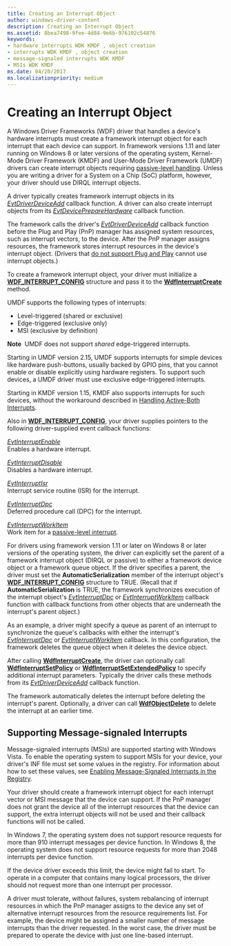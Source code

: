 ```yaml
---
title: Creating an Interrupt Object
author: windows-driver-content
description: Creating an Interrupt Object
ms.assetid: 8bea7498-9fee-4d84-9e6b-976102c54876
keywords:
- hardware interrupts WDK KMDF , object creation
- interrupts WDK KMDF , object creation
- message-signaled interrupts WDK KMDF
- MSIs WDK KMDF
ms.date: 04/20/2017
ms.localizationpriority: medium
---
```


# Creating an Interrupt Object


A Windows Driver Frameworks (WDF) driver that handles a device's hardware interrupts must create a framework interrupt object for each interrupt that each device can support. In framework versions 1.11 and later running on Windows 8 or later versions of the operating system, Kernel-Mode Driver Framework (KMDF) and User-Mode Driver Framework (UMDF) drivers can create interrupt objects requiring [passive-level handling](supporting-passive-level-interrupts.md). Unless you are writing a driver for a System on a Chip (SoC) platform, however, your driver should use DIRQL interrupt objects.

A driver typically creates framework interrupt objects in its [*EvtDriverDeviceAdd*](https://msdn.microsoft.com/library/windows/hardware/ff541693) callback function. A driver can also create interrupt objects from its [*EvtDevicePrepareHardware*](https://msdn.microsoft.com/library/windows/hardware/ff540880) callback function.

The framework calls the driver's [*EvtDriverDeviceAdd*](https://msdn.microsoft.com/library/windows/hardware/ff541693) callback function before the Plug and Play (PnP) manager has assigned system resources, such as interrupt vectors, to the device. After the PnP manager assigns resources, the framework stores interrupt resources in the device's interrupt object. (Drivers that [do not support Plug and Play](using-kernel-mode-driver-framework-with-non-pnp-drivers.md) cannot use interrupt objects.)

To create a framework interrupt object, your driver must initialize a [**WDF\_INTERRUPT\_CONFIG**](https://msdn.microsoft.com/library/windows/hardware/ff552347) structure and pass it to the [**WdfInterruptCreate**](https://msdn.microsoft.com/library/windows/hardware/ff547345) method.

UMDF supports the following types of interrupts:

-   Level-triggered (shared or exclusive)
-   Edge-triggered (exclusive only)
-   MSI (exclusive by definition)

**Note**  UMDF does not support *shared* edge-triggered interrupts.

 

Starting in UMDF version 2.15, UMDF supports interrupts for simple devices like hardware push-buttons, usually backed by GPIO pins, that you cannot enable or disable explicitly using hardware registers. To support such devices, a UMDF driver must use exclusive edge-triggered interrupts.

Starting in KMDF version 1.15, KMDF also supports interrupts for such devices, without the workaround described in [Handling Active-Both Interrupts](handling-active-both-interrupts.md).

Also in [**WDF\_INTERRUPT\_CONFIG**](https://msdn.microsoft.com/library/windows/hardware/ff552347), your driver supplies pointers to the following driver-supplied event callback functions:

<a href="" id="---------evtinterruptenable--------"></a>[*EvtInterruptEnable*](https://msdn.microsoft.com/library/windows/hardware/ff541730)  
Enables a hardware interrupt.

<a href="" id="---------evtinterruptdisable--------"></a>[*EvtInterruptDisable*](https://msdn.microsoft.com/library/windows/hardware/ff541714)  
Disables a hardware interrupt.

<a href="" id="---------evtinterruptisr--------"></a>[*EvtInterruptIsr*](https://msdn.microsoft.com/library/windows/hardware/ff541735)  
Interrupt service routine (ISR) for the interrupt.

<a href="" id="---------evtinterruptdpc--------"></a>[*EvtInterruptDpc*](https://msdn.microsoft.com/library/windows/hardware/ff541721)  
Deferred procedure call (DPC) for the interrupt.

<a href="" id="evtinterruptworkitem"></a>[*EvtInterruptWorkItem*](https://msdn.microsoft.com/library/windows/hardware/hh406422)  
Work item for a [passive-level interrupt](supporting-passive-level-interrupts.md).

For drivers using framework version 1.11 or later on Windows 8 or later versions of the operating system, the driver can explicitly set the parent of a framework interrupt object (DIRQL or passive) to either a framework device object or a framework queue object. If the driver specifies a parent, the driver must set the **AutomaticSerialization** member of the interrupt object's [**WDF\_INTERRUPT\_CONFIG**](https://msdn.microsoft.com/library/windows/hardware/ff552347) structure to TRUE. (Recall that if **AutomaticSerialization** is TRUE, the framework synchronizes execution of the interrupt object's [*EvtInterruptDpc*](https://msdn.microsoft.com/library/windows/hardware/ff541721) or [*EvtInterruptWorkItem*](https://msdn.microsoft.com/library/windows/hardware/hh406422) callback function with callback functions from other objects that are underneath the interrupt's parent object.)

As an example, a driver might specify a queue as parent of an interrupt to synchronize the queue's callbacks with either the interrupt's [*EvtInterruptDpc*](https://msdn.microsoft.com/library/windows/hardware/ff541721) or [*EvtInterruptWorkItem*](https://msdn.microsoft.com/library/windows/hardware/hh406422) callback. In this configuration, the framework deletes the queue object when it deletes the device object.

After calling [**WdfInterruptCreate**](https://msdn.microsoft.com/library/windows/hardware/ff547345), the driver can optionally call [**WdfInterruptSetPolicy**](https://msdn.microsoft.com/library/windows/hardware/ff547387) or [**WdfInterruptSetExtendedPolicy**](https://msdn.microsoft.com/library/windows/hardware/ff547381) to specify additional interrupt parameters. Typically the driver calls these methods from its [*EvtDriverDeviceAdd*](https://msdn.microsoft.com/library/windows/hardware/ff541693) callback function.

The framework automatically deletes the interrupt before deleting the interrupt's parent. Optionally, a driver can call [**WdfObjectDelete**](https://msdn.microsoft.com/library/windows/hardware/ff548734) to delete the interrupt at an earlier time.

## Supporting Message-signaled Interrupts


Message-signaled interrupts (MSIs) are supported starting with Windows Vista. To enable the operating system to support MSIs for your device, your driver's INF file must set some values in the registry. For information about how to set these values, see [Enabling Message-Signaled Interrupts in the Registry](https://msdn.microsoft.com/library/windows/hardware/ff544246).

Your driver should create a framework interrupt object for each interrupt vector or MSI message that the device can support. If the PnP manager does not grant the device all of the interrupt resources that the device can support, the extra interrupt objects will not be used and their callback functions will not be called.

In Windows 7, the operating system does not support resource requests for more than 910 interrupt messages per device function. In Windows 8, the operating system does not support resource requests for more than 2048 interrupts per device function.

If the device driver exceeds this limit, the device might fail to start. To operate in a computer that contains many logical processors, the driver should not request more than one interrupt per processor.

A driver must tolerate, without failures, system rebalancing of interrupt resources in which the PnP manager assigns to the device any set of alternative interrupt resources from the resource requirements list. For example, the device might be assigned a smaller number of message interrupts than the driver requested. In the worst case, the driver must be prepared to operate the device with just one line-based interrupt.

 

 





